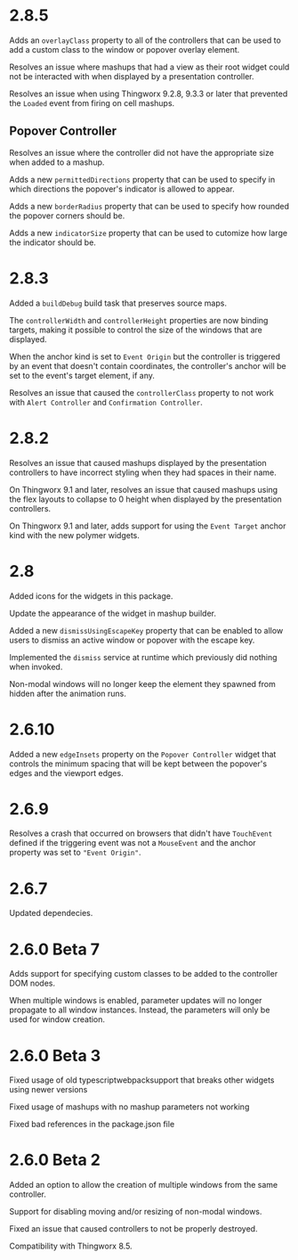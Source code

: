 # 2.8.5

Adds an `overlayClass` property to all of the controllers that can be used to add a custom class to the window or popover overlay element.

Resolves an issue where mashups that had a view as their root widget could not be interacted with when displayed by a presentation controller.

Resolves an issue when using Thingworx 9.2.8, 9.3.3 or later that prevented the `Loaded` event from firing on cell mashups.

## Popover Controller

Resolves an issue where the controller did not have the appropriate size when added to a mashup.

Adds a new `permittedDirections` property that can be used to specify in which directions the popover's indicator is allowed to appear.

Adds a new `borderRadius` property that can be used to specify how rounded the popover corners should be.

Adds a new `indicatorSize` property that can be used to cutomize how large the indicator should be.

# 2.8.3

Added a `buildDebug` build task that preserves source maps.

The `controllerWidth` and `controllerHeight` properties are now binding targets, making it possible to control the size of the windows that are displayed.

When the anchor kind is set to `Event Origin` but the controller is triggered by an event that doesn't contain coordinates, the controller's anchor will be set to the event's target element, if any.

Resolves an issue that caused the `controllerClass` property to not work with `Alert Controller` and `Confirmation Controller`.

# 2.8.2

Resolves an issue that caused mashups displayed by the presentation controllers to have incorrect styling when they had spaces in their name.

On Thingworx 9.1 and later, resolves an issue that caused mashups using the flex layouts to collapse to 0 height when displayed by the presentation controllers.

On Thingworx 9.1 and later, adds support for using the `Event Target` anchor kind with the new polymer widgets.

# 2.8

Added icons for the widgets in this package.

Update the appearance of the widget in mashup builder.

Added a new `dismissUsingEscapeKey` property that can be enabled to allow users to dismiss an active window or popover with the escape key.

Implemented the `dismiss` service at runtime which previously did nothing when invoked.

Non-modal windows will no longer keep the element they spawned from hidden after the animation runs.

# 2.6.10

Added a new `edgeInsets` property on the `Popover Controller` widget that controls the minimum spacing that will be kept between the popover's edges and the viewport edges.

# 2.6.9

Resolves a crash that occurred on browsers that didn't have `TouchEvent` defined if the triggering event was not a `MouseEvent` and the anchor property was set to `"Event Origin"`.

# 2.6.7

Updated dependecies.

# 2.6.0 Beta 7

Adds support for specifying custom classes to be added to the controller DOM nodes.

When multiple windows is enabled, parameter updates will no longer propagate to all window instances. Instead, the parameters will only be used for window creation.

# 2.6.0 Beta 3

Fixed usage of old typescriptwebpacksupport that breaks other widgets using newer versions

Fixed usage of mashups with no mashup parameters not working

Fixed bad references in the package.json file

# 2.6.0 Beta 2

Added an option to allow the creation of multiple windows from the same controller.

Support for disabling moving and/or resizing of non-modal windows.

Fixed an issue that caused controllers to not be properly destroyed.

Compatibility with Thingworx 8.5.
